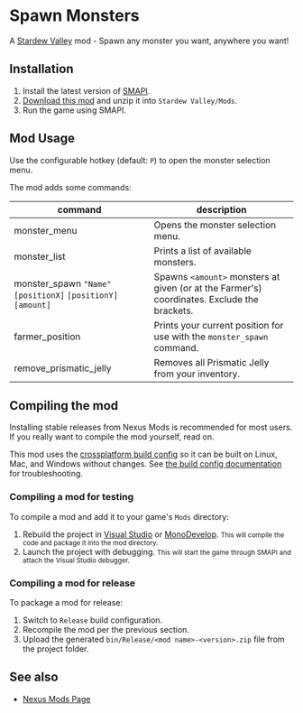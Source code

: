 # Spawn Monsters

A [Stardew Valley](https://www.stardewvalley.net/) mod - Spawn any monster you want, anywhere you want!

## Installation

1. Install the latest version of [SMAPI](https://smapi.io/).
2. [Download this mod](https://www.nexusmods.com/stardewvalley/mods/3201) and unzip it into `Stardew Valley/Mods`.
3. Run the game using SMAPI.

## Mod Usage

Use the configurable hotkey (default: `P`) to open the monster selection menu.

The mod adds some commands:

| command | description |
| - | - |
| monster_menu | Opens the monster selection menu. |
| monster_list | Prints a list of available monsters. |
| monster_spawn `"Name"` `[positionX]` `[positionY]` `[amount]` | Spawns `<amount>` monsters at given (or at the Farmer's) coordinates. Exclude the brackets. |
| farmer_position | Prints your current position for use with the `monster_spawn`  command. |
| remove_prismatic_jelly | Removes all Prismatic Jelly from your inventory. |

## Compiling the mod

<!-- This text taken from Pathoschild's StardewMods: https://github.com/Pathoschild/StardewMods -->

Installing stable releases from Nexus Mods is recommended for most users. If you really want to
compile the mod yourself, read on.

This mod uses the [crossplatform build config](https://www.nuget.org/packages/Pathoschild.Stardew.ModBuildConfig)
so it can be built on Linux, Mac, and Windows without changes. See [the build config documentation](https://www.nuget.org/packages/Pathoschild.Stardew.ModBuildConfig)
for troubleshooting.

### Compiling a mod for testing
To compile a mod and add it to your game's `Mods` directory:

1. Rebuild the project in [Visual Studio](https://www.visualstudio.com/vs/community/) or [MonoDevelop](https://www.monodevelop.com/).
   <small>This will compile the code and package it into the mod directory.</small>
2. Launch the project with debugging.
   <small>This will start the game through SMAPI and attach the Visual Studio debugger.</small>

### Compiling a mod for release
To package a mod for release:

1. Switch to `Release` build configuration.
2. Recompile the mod per the previous section.
3. Upload the generated `bin/Release/<mod name>-<version>.zip` file from the project folder.

## See also

- [Nexus Mods Page](https://www.nexusmods.com/stardewvalley/mods/3201)
